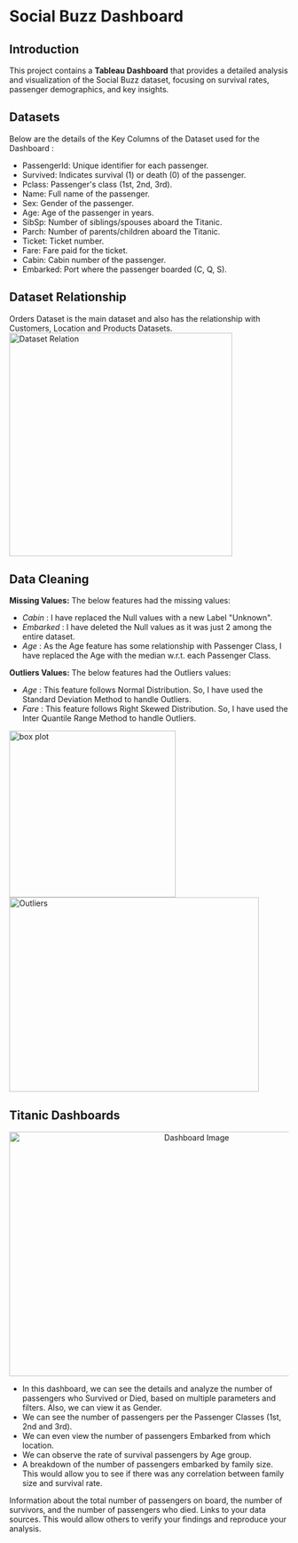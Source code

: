 # Social Buzz Dashboard
## Introduction





This project contains a **Tableau Dashboard** that provides a detailed analysis and visualization of the Social Buzz dataset, focusing on survival rates, passenger demographics, and key insights.
## Datasets
Below are the details of the Key Columns of the Dataset used for the Dashboard :
- PassengerId: Unique identifier for each passenger.
- Survived: Indicates survival (1) or death (0) of the passenger.
- Pclass: Passenger's class (1st, 2nd, 3rd).
- Name: Full name of the passenger.
- Sex: Gender of the passenger.
- Age: Age of the passenger in years.
- SibSp: Number of siblings/spouses aboard the Titanic.
- Parch: Number of parents/children aboard the Titanic.
- Ticket: Ticket number.
- Fare: Fare paid for the ticket.
- Cabin: Cabin number of the passenger.
- Embarked: Port where the passenger boarded (C, Q, S).

## Dataset Relationship
Orders Dataset is the main dataset and also has the relationship with Customers, Location and Products Datasets.
<img width="402" alt="Dataset Relation" src="https://github.com/Naimuddin74667/Social_Buzz_Dashboard/assets/71082094/03f7de20-87ec-4a5f-a479-fda511b9c537">


## Data Cleaning

**Missing Values:** The below features had the missing values:
- *Cabin* : I have replaced the Null values with a new Label "Unknown".
- *Embarked* : I have deleted the Null values as it was just 2 among the entire dataset.
- *Age* : As the Age feature has some relationship with Passenger Class, I have replaced the Age with the median w.r.t. each Passenger Class.



**Outliers Values:** The below features had the Outliers values:
- *Age* : This feature follows Normal Distribution. So, I have used the Standard Deviation Method to handle Outliers.
- *Fare* : This feature follows Right Skewed Distribution. So, I have used the Inter Quantile Range Method to handle Outliers.


<img width="300" height="300" alt="box plot" src="https://github.com/Naimuddin74667/Titanic_Dashboard/assets/71082094/3d131067-8c84-48c0-a929-fa94de928930">
<img width="450" height="350" alt="Outliers" src="https://github.com/Naimuddin74667/Titanic_Dashboard/assets/71082094/2f299a66-e010-4bc4-a7ae-678057f722cc">




## Titanic Dashboards
<p align="center">
  <img width="660" height="440" align='centre' alt="Dashboard Image" src="https://github.com/Naimuddin74667/Titanic_Dashboard/assets/71082094/25d6b29f-beae-4dd7-9f27-95e2c0cccd4a">
</p>



- In this dashboard, we can see the details and analyze the number of passengers who Survived or Died, based on multiple parameters and filters. Also, we can view it as Gender.
- We can see the number of passengers per the Passenger Classes (1st, 2nd and 3rd). 
- We can even view the number of passengers Embarked from which location.
- We can observe the rate of survival passengers by Age group.
- A breakdown of the number of passengers embarked by family size. This would allow you to see if there was any correlation between family size and survival rate.

Information about the total number of passengers on board, the number of survivors, and the number of passengers who died.
Links to your data sources. This would allow others to verify your findings and reproduce your analysis.

